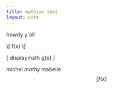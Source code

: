 ```yaml
---
title: mathjax test
layout: note
---
```


howdy y'all

\\[ f(x) \\]

\[ displaymath g(x) \]

michel $math y$ mabelle $$ \int f(x) $$


